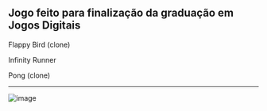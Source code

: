 ## Jogo feito para finalização da graduação em Jogos Digitais

Flappy Bird (clone)

Infinity Runner

Pong (clone)

-----

![image](https://github.com/user-attachments/assets/af4d3499-9f52-470c-9138-2a6841c6332f)
